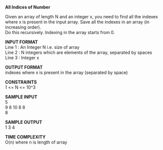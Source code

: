 **All Indices of Number**

Given an array of length N and an integer x, you need to find all the indexes where x is present in the input array. Save all the indexes in an array (in increasing order).\
Do this recursively. Indexing in the array starts from 0.

**INPUT FORMAT**\
Line 1 : An Integer N i.e. size of array\
Line 2 : N integers which are elements of the array, separated by spaces\
Line 3 : Integer x

**OUTPUT FORMAT**\
indexes where x is present in the array (separated by space)

**CONSTRAINTS**\
1 <= N <= 10^3

**SAMPLE INPUT**\
5\
9 8 10 8 8\
8

**SAMPLE OUTPUT**\
1 3 4

**TIME COMPLEXITY**\
O(n) where n is length of array